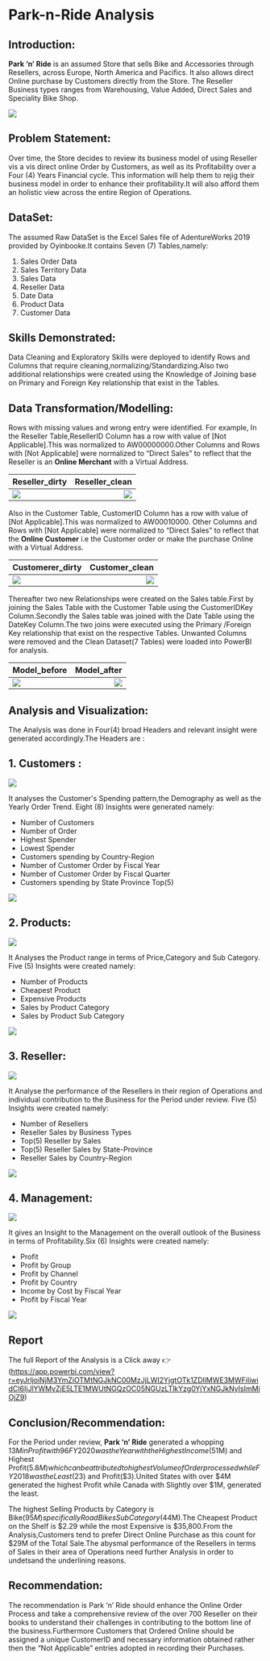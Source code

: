 # Park-n-Ride Analysis

## Introduction:
**Park ‘n’ Ride** is an assumed  Store that sells Bike and Accessories through Resellers, across Europe, North America and Pacifics. It also allows direct Online purchase by Customers directly from the Store. The Reseller Business types ranges from  Warehousing, Value Added, Direct Sales and Speciality Bike Shop.

![](Introduction_image.jpg)

## Problem Statement:
Over time, the Store decides to review its business model of using Reseller vis a vis direct online Order by Customers, as well as its Profitability over a Four (4) Years  Financial cycle. This information will help them to rejig their business model in order to enhance their profitability.It will also afford them an holistic view across the entire Region of Operations.

## DataSet:
The assumed Raw DataSet is the Excel Sales file of  AdentureWorks 2019 provided by Oyinbooke.It contains Seven (7) Tables,namely:
1. Sales Order Data
2. Sales Territory Data
3. Sales Data
4. Reseller Data
5. Date Data
6. Product Data
7. Customer Data

## Skills Demonstrated:
Data Cleaning and Exploratory Skills were deployed to identify Rows and Columns that require cleaning,normalizing/Standardizing.Also two additional relationships were created using the Knowledge of Joining base on Primary and Foreign Key relationship that exist in the Tables.

## Data Transformation/Modelling:
Rows with missing values and wrong entry were identified. For example, In the Reseller Table,ResellerID Column has a row with value of [Not Applicable].This was normalized to AW00000000.Other Columns and Rows with [Not Applicable] were normalized to “Direct Sales” to reflect that the Reseller is an **Online Merchant** with a Virtual Address.

Reseller_dirty          |     Reseller_clean
:-----------------------|-----------------------:
![](Reseller_dirty.png) | ![](Reseller_clean.png)

Also in the Customer Table, CustomerID Column has a row with value of [Not Applicable].This was normalized to AW00010000. Other Columns and Rows with [Not Applicable] were normalized to “Direct Sales” to reflect that the **Online Customer** i.e the Customer order or make the purchase Online with a Virtual Address.

Customerer_dirty          |     Customer_clean
:-----------------------|-----------------------:
![](Customer_dirty.png) | ![](Customer_clean.png)

Thereafter two  new Relationships were created on the Sales table.First by joining the Sales Table with the Customer Table using the CustomerIDKey Column.Secondly the Sales table was joined with the Date Table using the DateKey Column.The two joins were executed using the  Primary /Foreign Key relationship that exist on the respective Tables. Unwanted Columns were removed and the Clean Dataset(7 Tables) were loaded into PowerBI for analysis.

Model_before            |     Model_after
:-----------------------|-----------------------:
![](Model_before.png)   | ![](Model_after.png)

## Analysis and Visualization:

The Analysis was done in Four(4)  broad Headers and relevant insight were generated accordingly.The Headers are :

## 1. Customers :

![](Customers_image.jpg)

It analyses the Customer's Spending pattern,the Demography as well as the Yearly Order Trend. Eight (8) Insights were generated namely:
-  Number of Customers
-  Number of Order
-  Highest Spender
-  Lowest Spender
-  Customers spending by Country-Region
-  Number of Customer Order by Fiscal Year
-  Number of Customer Order by Fiscal Quarter
-  Customers spending by State Province Top(5)

![](Customer_dashboard.png)

## 2. Products:

![](Products_image.jpg)

It Analyses the Product range in terms of Price,Category and Sub Category. Five (5) Insights were created namely:
- Number of Products
- Cheapest Product
- Expensive Products
- Sales by Product Category
- Sales by Product Sub Category

![](Products_dashboard.png)

## 3.  Reseller:

![](Reseller_image1.jpg)

It Analyse the performance of the Resellers in their region of Operations and individual contribution to the Business for the Period under review.
Five (5) Insights were created namely:
- Number of Resellers
- Reseller Sales by Business Types
- Top(5) Reseller by Sales
- Top(5) Reseller Sales by State-Province
- Reseller Sales by Country-Region

![](Reseller_dashboard.png)

## 4. Management:

![](Management_image.jpg)

It gives an Insight to the Management on the overall outlook of the Business in terms of Profitability.Six (6) Insights were created namely:
- Profit
- Profit by Group
- Profit by Channel
- Profit by Country
- Income by Cost by Fiscal Year
- Profit by Fiscal Year

![](Management_dashboard.png)

## Report

The full Report of the Analysis is a Click away :point_right: (https://app.powerbi.com/view?r=eyJrIjoiNjM3YmZiOTMtNGJkNC00MzJjLWI2YjgtOTk1ZDllMWE3MWFiIiwidCI6IjJlYWMyZjE5LTE1MWUtNGQzOC05NGUzLTlkYzg0YjYxNGJkNyIsImMiOjZ9)

## Conclusion/Recommendation:

For the Period under review, **Park ‘n’ Ride** generated a whopping $13M in Profit with 96% of it coming through Internet Channel while 4% was through Resellers.
FY2020 was the Year with the Highest Income($51M) and Highest Profit($5.8M) which can be attributed to highest Volume of Order processed while FY2018 was the Least($23) and Profit($3).United States with over $4M generated the highest Profit while Canada with Slightly over $1M, generated the least.

The highest Selling Products by Category is Bike($95M) specifically Road Bikes Sub Category($44M).The Cheapest Product on the Shelf is $2.29 while the most Expensive is $35,800.From the Analysis,Customers tend to prefer Direct Online Purchase as this count for $29M of the Total Sale.The abysmal performance of the Resellers in terms of Sales in their area of Operations need further Analysis in order to undetsand the underlining reasons.

## Recommendation:
The recommendation is Park ‘n’ Ride should enhance the Online Order Process and take a comprehensive review of the over 700 Reseller on their books to understand their challenges in contributing to the bottom line of the business.Furthermore Customers that Ordered Online should be assigned a unique CustomerID and necessary information obtained rather then the  “Not Applicable” entries adopted in recording their Purchases.


